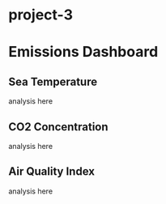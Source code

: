 # project-3

# Emissions Dashboard

## Sea Temperature

analysis here

## CO2 Concentration

analysis here

## Air Quality Index

analysis here